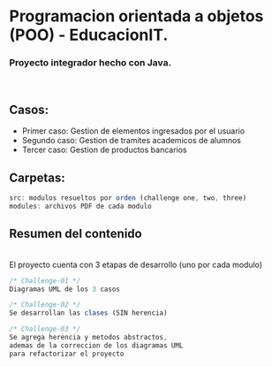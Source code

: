 # Programacion orientada a objetos (POO) - EducacionIT.

### Proyecto integrador hecho con Java.

<br>

## Casos:

- Primer caso: Gestion de elementos ingresados por el usuario
- Segundo caso: Gestion de tramites academicos de alumnos
- Tercer caso: Gestion de productos bancarios

## Carpetas:
~~~ js
src: modulos resueltos por orden (challenge one, two, three)
modules: archivos PDF de cada modulo
~~~
## Resumen del contenido
<br>
El proyecto cuenta con 3 etapas de desarrollo (uno por cada modulo)

~~~ js
/* Challenge-01 */
Diagramas UML de los 3 casos

/* Challenge-02 */
Se desarrollan las clases (SIN herencia)

/* Challenge-03 */
Se agrega herencia y metodos abstractos, 
ademas de la correccion de los diagramas UML
para refactorizar el proyecto